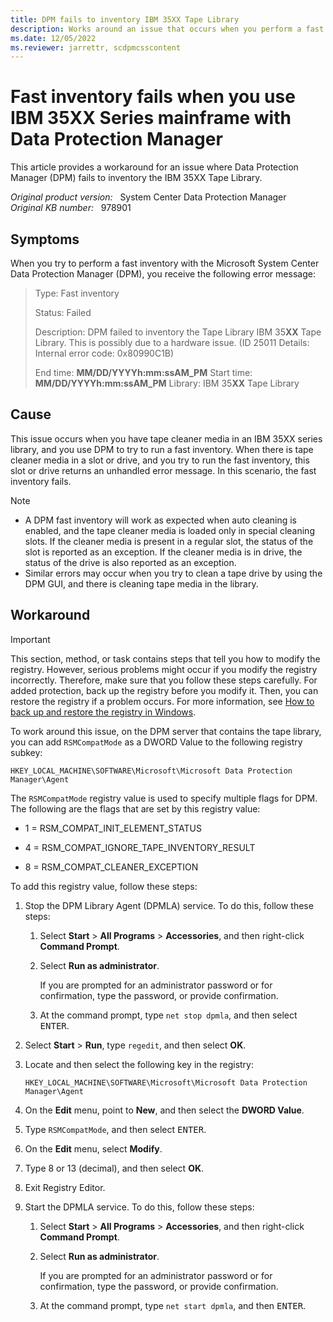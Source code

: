 ```yaml
---
title: DPM fails to inventory IBM 35XX Tape Library
description: Works around an issue that occurs when you perform a fast inventory with Data Protection Manager.
ms.date: 12/05/2022
ms.reviewer: jarrettr, scdpmcsscontent
---
```

# Fast inventory fails when you use IBM 35XX Series mainframe with Data Protection Manager

This article provides a workaround for an issue where Data Protection Manager (DPM) fails to inventory the IBM 35XX Tape Library.

_Original product version:_ &nbsp; System Center Data Protection Manager  
_Original KB number:_ &nbsp; 978901

## Symptoms

When you try to perform a fast inventory with the Microsoft System Center Data Protection Manager (DPM), you receive the following error message:

> Type: Fast inventory
>
> Status: Failed
>
> Description: DPM failed to inventory the Tape Library IBM 35**XX** Tape Library. This is possibly due to a hardware issue. (ID 25011 Details: Internal error code: 0x80990C1B)
>
> End time: **MM/DD/YYYYh:mm:ssAM_PM**
> Start time: **MM/DD/YYYYh:mm:ssAM_PM**
> Library: IBM 35**XX** Tape Library

## Cause

This issue occurs when you have tape cleaner media in an IBM 35XX series library, and you use DPM to try to run a fast inventory. When there is tape cleaner media in a slot or drive, and you try to run the fast inventory, this slot or drive returns an unhandled error message. In this scenario, the fast inventory fails.

> [!NOTE]
>
> - A DPM fast inventory will work as expected when auto cleaning is enabled, and the tape cleaner media is loaded only in special cleaning slots. If the cleaner media is present in a regular slot, the status of the slot is reported as an exception. If the cleaner media is in drive, the status of the drive is also reported as an exception.
> - Similar errors may occur when you try to clean a tape drive by using the DPM GUI, and there is cleaning tape media in the library.

## Workaround

> [!IMPORTANT]
> This section, method, or task contains steps that tell you how to modify the registry. However, serious problems might occur if you modify the registry incorrectly. Therefore, make sure that you follow these steps carefully. For added protection, back up the registry before you modify it. Then, you can restore the registry if a problem occurs. For more information, see [How to back up and restore the registry in Windows](https://support.microsoft.com/topic/how-to-back-up-and-restore-the-registry-in-windows-855140ad-e318-2a13-2829-d428a2ab0692).

To work around this issue, on the DPM server that contains the tape library, you can add `RSMCompatMode` as a DWORD Value to the following registry subkey:

`HKEY_LOCAL_MACHINE\SOFTWARE\Microsoft\Microsoft Data Protection Manager\Agent`

The `RSMCompatMode` registry value is used to specify multiple flags for DPM. The following are the flags that are set by this registry value:

- 1 = RSM_COMPAT_INIT_ELEMENT_STATUS

- 4 = RSM_COMPAT_IGNORE_TAPE_INVENTORY_RESULT

- 8 = RSM_COMPAT_CLEANER_EXCEPTION

To add this registry value, follow these steps:

1. Stop the DPM Library Agent (DPMLA) service. To do this, follow these steps:

    1. Select **Start** > **All Programs** > **Accessories**, and then right-click **Command Prompt**.

    2. Select **Run as administrator**.

        If you are prompted for an administrator password or for confirmation, type the password, or provide confirmation.

    3. At the command prompt, type `net stop dpmla`, and then select <kbd>ENTER</kbd>.

2. Select **Start** > **Run**, type `regedit`, and then select **OK**.

3. Locate and then select the following key in the registry:

    `HKEY_LOCAL_MACHINE\SOFTWARE\Microsoft\Microsoft Data Protection Manager\Agent`

4. On the **Edit** menu, point to **New**, and then select the **DWORD Value**.

5. Type `RSMCompatMode`, and then select <kbd>ENTER</kbd>.

6. On the **Edit** menu, select **Modify**.

7. Type 8 or 13 (decimal), and then select **OK**.

8. Exit Registry Editor.

9. Start the DPMLA service. To do this, follow these steps:

    1. Select **Start** > **All Programs** > **Accessories**, and then right-click **Command Prompt**.

    2. Select **Run as administrator**.

        If you are prompted for an administrator password or for confirmation, type the password, or provide confirmation.

    3. At the command prompt, type `net start dpmla`, and then <kbd>ENTER</kbd>.
